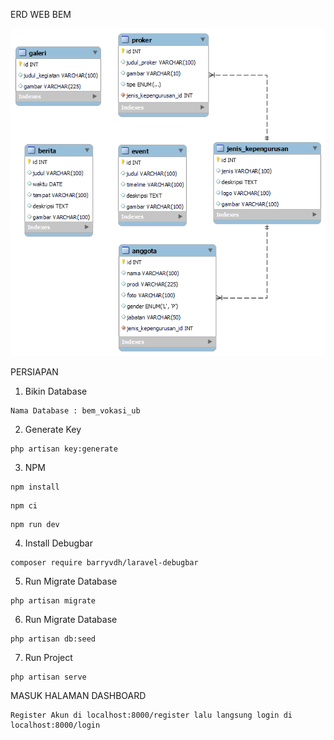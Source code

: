 ERD WEB BEM

![ERD](ERD_BEM.png)

PERSIAPAN 

1. Bikin Database 
```
Nama Database : bem_vokasi_ub
```

2. Generate Key
```
php artisan key:generate
```

3. NPM 
```
npm install
```

```
npm ci
```

```
npm run dev
```
4. Install Debugbar
```
composer require barryvdh/laravel-debugbar
```

5. Run Migrate Database
```
php artisan migrate
```

6. Run Migrate Database
```
php artisan db:seed
```

7. Run Project
```
php artisan serve
```

MASUK HALAMAN DASHBOARD
```
Register Akun di localhost:8000/register lalu langsung login di localhost:8000/login
```
